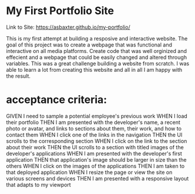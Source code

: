 # My First Portfolio Site

Link to Site: https://asbaxter.github.io/my-portfolio/

This is my first attempt at building a resposive and interactive website. The goal of this project was to create a webpage that was functional and interactive on all media platforms. Create code that was well orginized and effecient and a webpage that could be easily changed and altered through variables. This was a great challenge building a website from scratch. I was able to learn a lot from creating this website and all in all I am happy with the result. 

# acceptance criteria:

GIVEN I need to sample a potential employee's previous work
WHEN I load their portfolio
THEN I am presented with the developer's name, a recent photo or avatar, and links to sections about them, their work, and how to contact them
WHEN I click one of the links in the navigation
THEN the UI scrolls to the corresponding section
WHEN I click on the link to the section about their work
THEN the UI scrolls to a section with titled images of the developer's applications
WHEN I am presented with the developer's first application
THEN that application's image should be larger in size than the others
WHEN I click on the images of the applications
THEN I am taken to that deployed application
WHEN I resize the page or view the site on various screens and devices
THEN I am presented with a responsive layout that adapts to my viewport